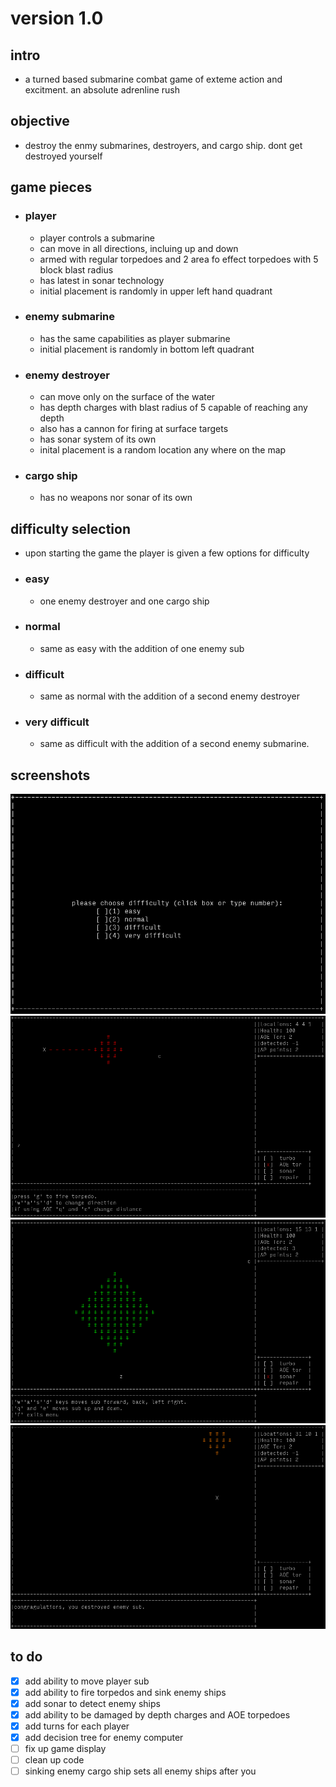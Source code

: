 # version 1.0
## intro
- a turned based submarine combat game of exteme action and excitment. an absolute adrenline rush

## objective
 - destroy the enmy submarines, destroyers, and cargo ship. dont get destroyed yourself
 
 ## game pieces
  - ### player
    - player controls a submarine
    - can move in all directions, incluing up and down
    - armed with regular torpedoes and 2 area fo effect torpedoes with 5 block blast radius
    - has latest in sonar technology
    - initial placement is randomly in upper left hand quadrant
   
  - ### enemy submarine
    - has the same capabilities as player submarine
    - initial placement is randomly in bottom left quadrant
   
  - ### enemy destroyer
    - can move only on the surface of the water
    - has depth charges with blast radius of 5 capable of reaching any depth
    - also has a cannon for firing at surface targets
    - has sonar system of its own
    - inital placement is a random location any where on the map
  - ### cargo ship
    - has no weapons nor sonar of its own
     
  ## difficulty selection
   - upon starting the game the player is given a few options for difficulty
   - ### easy
      - one enemy destroyer and one cargo ship
   - ### normal
      - same as easy with the addition of one enemy sub
   - ### difficult
     - same as normal with the addition of a second enemy destroyer
   - ### very difficult
      - same as difficult with the addition of a second enemy submarine.
     
  ## screenshots
  ![screenshot1](/screenshots/diff_select.png)
  ![screenshot2](/screenshots/aoetor.png)
  ![screenshot3](/screenshots/sonar.png)
  ![screenshot4](/screenshots/destroyenemysub.png)
   
## to do
  - [x] add ability to move player sub
  - [x] add ability to fire torpedos and sink enemy ships
  - [x] add sonar to detect enemy ships
  - [x] add ability to be damaged by depth charges and AOE torpedoes
  - [x] add turns for each player
  - [x] add decision tree for enemy computer 
  - [ ] fix up game display 
  - [ ] clean up code
  - [ ] sinking enemy cargo ship sets all enemy ships after you
